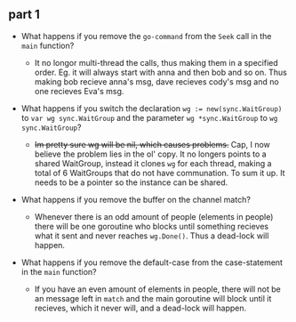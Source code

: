 ## part 1

* What happens if you remove the `go-command` from the `Seek` call in the `main` function?
    * It no longor multi-thread the calls, thus making them in a specified order. Eg. it will always start with anna and then bob and so on. Thus making bob recieve anna's msg, dave recieves cody's msg and no one recieves Eva's msg.

* What happens if you switch the declaration `wg := new(sync.WaitGroup)` to `var wg sync.WaitGroup` and the parameter `wg *sync.WaitGroup` to `wg sync.WaitGroup`?
    * ~~Im pretty sure wg will be nil, which causes problems.~~ Cap, I now believe the problem lies in the ol' copy. It no longers points to a shared WaitGroup, instead it clones `wg` for each thread, making a total of 6 WaitGroups that do not have communation. To sum it up. It needs to be a pointer so the instance can be shared. 

* What happens if you remove the buffer on the channel match?
    * Whenever there is an odd amount of people (elements in people) there will be one goroutine who blocks until something recieves what it sent and never reaches `wg.Done()`. Thus a dead-lock will happen. 

* What happens if you remove the default-case from the case-statement in the `main` function?
    * If you have an even amount of elements in people, there will not be an message left in `match` and the main goroutine will block until it recieves, which it never will, and a dead-lock will happen.